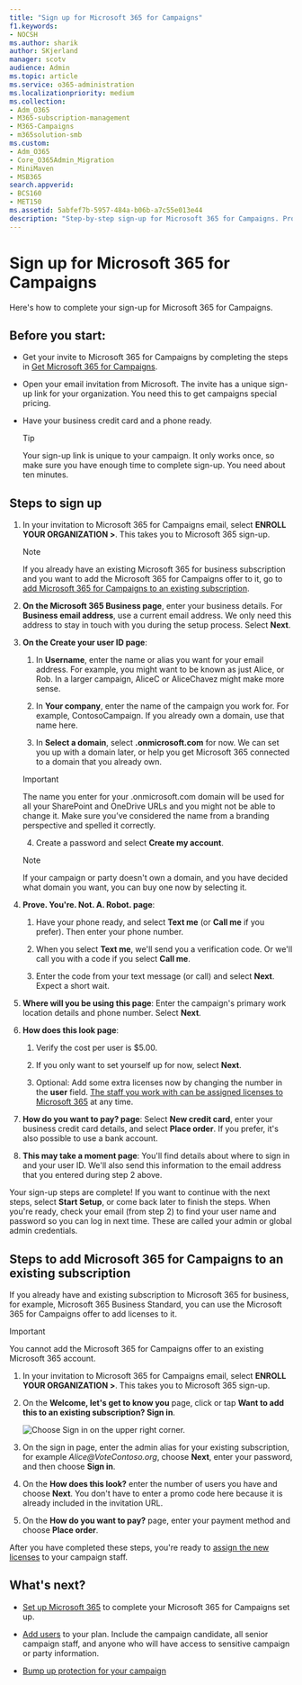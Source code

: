 ```yaml
---
title: "Sign up for Microsoft 365 for Campaigns"
f1.keywords:
- NOCSH
ms.author: sharik
author: SKjerland
manager: scotv
audience: Admin
ms.topic: article
ms.service: o365-administration
ms.localizationpriority: medium
ms.collection: 
- Adm_O365
- M365-subscription-management 
- M365-Campaigns
- m365solution-smb
ms.custom:
- Adm_O365
- Core_O365Admin_Migration
- MiniMaven
- MSB365
search.appverid:
- BCS160
- MET150
ms.assetid: 5abfef7b-5957-484a-b06b-a7c55e013e44
description: "Step-by-step sign-up for Microsoft 365 for Campaigns. Protect your campaign from cybersecurity threats to email, data, and communication."
---
```


# Sign up for Microsoft 365 for Campaigns 

Here's how to complete your sign-up for Microsoft 365 for Campaigns.

## Before you start:

- Get your invite to Microsoft 365 for Campaigns by completing the steps in [Get Microsoft 365 for Campaigns](get-microsoft-365-campaigns.md#get-microsoft-365-for-campaigns).

- Open your email invitation from Microsoft. The invite has a unique sign-up link for your organization. You need this to get campaigns special pricing.

- Have your business credit card and a phone ready.

    > [!TIP]
    > Your sign-up link is unique to your campaign. It only works once, so make sure you have enough time to complete sign-up. You need about ten minutes.

## Steps to sign up

1. In your invitation to Microsoft 365 for Campaigns email, select **ENROLL YOUR ORGANIZATION >**. This takes you to Microsoft 365 sign-up.
    > [!NOTE]
    > If you already have an existing Microsoft 365 for business subscription and you want to add the Microsoft 365 for Campaigns offer to it, go to [add Microsoft 365 for Campaigns to an existing subscription](#steps-to-add-microsoft-365-for-campaigns-to-an-existing-subscription).

2. **On the Microsoft 365 Business page**, enter your business details. For **Business email address**, use a current email address. We only need this address to stay in touch with you during the setup process. Select **Next**.

3. **On the Create your user ID page**:
 
    1. In **Username**, enter the name or alias you want for your email address. For example, you might want to be known as just Alice, or Rob. In a larger campaign, AliceC or AliceChavez might make more sense.
 
    2. In **Your company**, enter the name of the campaign you work for. For example, ContosoCampaign. If you already own a domain, use that name here. 
 
    3. In **Select a domain**, select **.onmicrosoft.com** for now. We can set you up with a domain later, or help you get Microsoft 365 connected to a domain that you already own.

    > [!IMPORTANT]
    > The name you enter for your .onmicrosoft.com domain will be used for all your SharePoint and OneDrive URLs and you might not be able to change it. Make sure you’ve considered the name from a branding perspective and spelled it correctly.

    4. Create a password and select **Create my account**.
 
    > [!NOTE]
    > If your campaign or party doesn't own a domain, and you have decided what domain you want, you can buy one now by selecting it.

4. **Prove. You're. Not. A. Robot. page**:
 
    1. Have your phone ready, and select **Text me** (or **Call me** if you prefer). Then enter your phone number. 
 
    2. When you select **Text me**, we'll send you a verification code. Or we'll call you with a code if you select **Call me**.
 
    3. Enter the code from your text message (or call) and select **Next**. Expect a short wait. 

5. **Where will you be using this page**: Enter the campaign's primary work location details and phone number. Select **Next**.

6. **How does this look page**:

    1. Verify the cost per user is $5.00. 

    2. If you only want to set yourself up for now, select **Next**. 

    3. Optional: Add some extra licenses now by changing the number in the **user** field. [The staff you work with can be assigned licenses to Microsoft 365](../admin/add-users/add-users.md?toc=%2fmicrosoft-365%2fcampaigns%2ftoc.json) at any time.

7. **How do you want to pay? page**: Select **New credit card**, enter your business credit card details, and select **Place order**. If you prefer, it's also possible to use a bank account.

8. **This may take a moment page**: You'll find details about where to sign in and your user ID. We'll also send this information to the email address that you entered during step 2 above.

Your sign-up steps are complete! 
If you want to continue with the next steps, select **Start Setup**, or come back later to finish the steps. When you're ready, check your email (from step 2) to find your user name and password so you can log in next time. 
These are called your admin or global admin credentials.

## Steps to add Microsoft 365 for Campaigns to an existing subscription

If you already have and existing subscription to Microsoft 365 for business, for example, Microsoft 365 Business Standard, you can use the Microsoft 365 for Campaigns offer to add licenses to it.

> [!IMPORTANT]
> You cannot add the Microsoft 365 for Campaigns offer to an existing Microsoft 365 account.

1. In your invitation to Microsoft 365 for Campaigns email, select **ENROLL YOUR ORGANIZATION >**. This takes you to Microsoft 365 sign-up.

2. On the **Welcome, let's get to know you** page, click or tap **Want to add this to an existing subscription? Sign in**.
    
    ![Choose Sign in on the upper right corner.](../media/addtoexisting.png)

3. On the sign in page, enter the admin alias for your existing subscription, for example *Alice@VoteContoso<span></span>.org*, choose **Next**, enter your password, and then choose **Sign in**.

4. On the **How does this look?** enter the number of users you have and choose **Next**. You don't have to enter a promo code here because it is already included in the invitation URL.

5. On the **How do you want to pay?** page, enter your payment method and choose **Place order**.

After you have completed these steps, you're ready to [assign the new licenses](../admin/manage/assign-licenses-to-users.md) to your campaign staff.

## What's next?

- [Set up Microsoft 365](../business/set-up.md?toc=/microsoft-365/campaigns/toc.json) to complete your Microsoft 365 for Campaigns set up.

- [Add users](../admin/add-users/add-users.md?toc=%2fmicrosoft-365%2fcampaigns%2ftoc.json) to your plan. Include the campaign candidate, all senior campaign staff, and anyone who will have access to sensitive campaign or party information.

- [Bump up protection for your campaign](m365-campaigns-security-overview.md)
